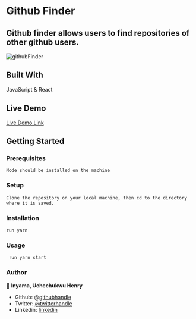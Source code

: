 # Github Finder

## Github finder allows users to find repositories of other github users.

![githubFinder](https://user-images.githubusercontent.com/46329537/185925430-90a782e7-cda0-471f-954e-01ee1eb4c56b.png)


## Built With

JavaScript & React

## Live Demo

[Live Demo Link](https://gentle-beijinho-7858b5.netlify.app/)

## Getting Started

### Prerequisites 
    Node should be installed on the machine

### Setup
    Clone the repository on your local machine, then cd to the directory where it is saved.

### Installation
    run yarn
    
### Usage
     run yarn start
     
### Author

👤 **Inyama, Uchechukwu Henry**

- Github: [@githubhandle](https://github.com/uche-inyama)
- Twitter: [@twitterhandle](https://twitter.com/euuoc)
- Linkedin: [linkedin](https://www.linkedin.com/in/uchechukwu-inyama/)
    
